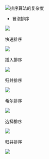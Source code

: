 ![排序算法的复杂度](..\..\images\排序算法的复杂度.png)

- 冒泡排序

![](..\..\images\冒泡排序.gif)

快速排序

![](..\..\images\快速排序.webp)

插入排序

![](....\images\插入排序.webp)

归并排序

![](....\images\归并排序.webp)

希尔排序

![](....\images\希尔排序.webp)

选择排序

![](....\images\选择排序.webp)

归并排序

![](..\..\images\归并排序.webp)
